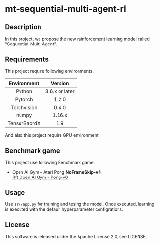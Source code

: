 # mt-sequential-multi-agent-rl

## Description
In this project, we propose the new rainforcement learning model called "Sequential-Multi-Agent".

## Requirements
This project require following environments.

|Environment|Version|
|:---------:|:-----:|
| Python | 3.6.x or later |
| Pytorch | 1.2.0 |
| Torchvision | 0.4.0 |
| numpy | 1.16.x |
| TensorBaordX | 1.9 |

And also this project require GPU environment.

## Benchmark game

This project use following Benchmark game.  
* Open AI Gym - Atari Pong **NoFrameSkip-v4**  
  [Rf) Open AI Gym - Pong-v0](https://gym.openai.com/envs/Pong-v0/)

## Usage

Use `src/app.py` for training and tesing the model.
Once executed, learning is executed with the default hyperparameter configrations.

## License

This software is released under the Apache License 2.0, see LICENSE.
